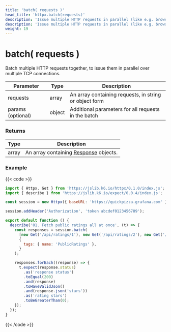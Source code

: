 ```yaml
---
title: 'batch( requests )'
head_title: 'httpx.batch(requests)'
description: 'Issue multiple HTTP requests in parallel (like e.g. browsers tend to do).'
description: 'Issue multiple HTTP requests in parallel (like e.g. browsers tend to do).'
weight: 19
---
```


# batch( requests )

Batch multiple HTTP requests together, to issue them in parallel over multiple TCP connections.

| Parameter         | Type   | Description                                            |
| ----------------- | ------ | ------------------------------------------------------ |
| requests          | array  | An array containing requests, in string or object form |
| params (optional) | object | Additional parameters for all requests in the batch    |

### Returns

| Type  | Description                                                                                                       |
| ----- | ----------------------------------------------------------------------------------------------------------------- |
| array | An array containing [Response](https://grafana.com/docs/k6/<K6_VERSION>/javascript-api/k6-http/response) objects. |

### Example

{{< code >}}

```javascript
import { Httpx, Get } from 'https://jslib.k6.io/httpx/0.1.0/index.js';
import { describe } from 'https://jslib.k6.io/expect/0.0.4/index.js';

const session = new Httpx({ baseURL: 'https://quickpizza.grafana.com' });

session.addHeader('Authorization', 'token abcdef0123456789');

export default function () {
  describe('01. Fetch public ratings all at once', (t) => {
    const responses = session.batch(
      [new Get('/api/ratings/1'), new Get('/api/ratings/2'), new Get('/api/ratings/3')],
      {
        tags: { name: 'PublicRatings' },
      }
    );

    responses.forEach((response) => {
      t.expect(response.status)
        .as('response status')
        .toEqual(200)
        .and(response)
        .toHaveValidJson()
        .and(response.json('stars'))
        .as('rating stars')
        .toBeGreaterThan(0);
    });
  });
}
```

{{< /code >}}

